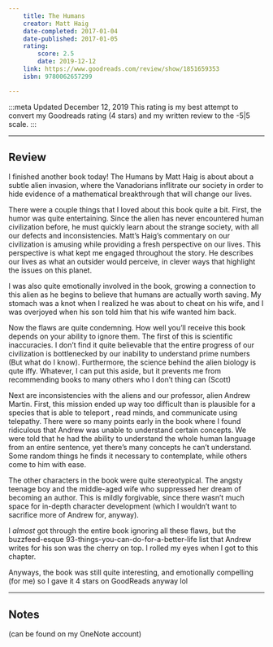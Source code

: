 ```yaml
---
    title: The Humans
    creator: Matt Haig
    date-completed: 2017-01-04
    date-published: 2017-01-05
    rating:
        score: 2.5
        date: 2019-12-12
    link: https://www.goodreads.com/review/show/1851659353
    isbn: 9780062657299

---
```


:::meta
<time datetime="2019-12-12">Updated December 12, 2019</time>
This rating is my best attempt to convert my Goodreads rating (4 stars) and my written review to the -5|5 scale.
:::

---

## Review

I finished another book today! The Humans by Matt Haig is about about a subtle alien invasion, where the Vanadorians inflitrate our society in order to hide evidence of a mathematical breakthrough that will change our lives.

There were a couple things that I loved about this book quite a bit. First, the humor was quite entertaining. Since the alien has never encountered human civilization before, he must quickly learn about the strange society, with all our defects and inconsistencies. Matt’s Haig’s commentary on our civilization is amusing while providing a fresh perspective on our lives. This perspective is what kept me engaged throughout the story. He describes our lives as what an outsider would perceive, in clever ways that highlight the issues on this planet.

I was also quite emotionally involved in the book, growing a connection to this alien as he begins to believe that humans are actually worth saving. My stomach was a knot when I realized he was about to cheat on his wife, and I was overjoyed when his son told him that his wife wanted him back.

Now the flaws are quite condemning. How well you’ll receive this book depends on your ability to ignore them. The first of this is scientific inaccuracies. I don’t find it quite believable that the entire progress of our civilization is bottlenecked by our inability to understand prime numbers (But what do I know). Furthermore, the science behind the alien biology is qute iffy. Whatever, I can put this aside, but it prevents me from recommending books to many others who I don’t thing can (Scott)

Next are inconsistencies with the aliens and our professor, alien Andrew Martin. First, this mission ended up way too difficult than is plausible for a species that is able to teleport , read minds, and communicate using telepathy. There were so many points early in the book where I found ridiculous that Andrew was unable to understand certain concepts. We were told that he had the ability to understand the whole human language from an entire sentence, yet there’s many concepts he can’t understand. Some random things he finds it necessary to contemplate, while others come to him with ease.

The other characters in the book were quite stereotypical. The angsty teenage boy and the middle-aged wife who suppressed her dream of becoming an author. This is mildly forgivable, since there wasn’t much space for in-depth character development (which I wouldn’t want to sacrifice more of Andrew for, anyway).

I *almost* got through the entire book ignoring all these flaws, but the buzzfeed-esque 93-things-you-can-do-for-a-better-life list that Andrew writes for his son was the cherry on top. I rolled my eyes when I got to this chapter.

Anyways, the book was still quite interesting, and emotionally compelling (for me) so I gave it 4 stars on GoodReads anyway lol

---

## Notes

(can be found on my OneNote account)